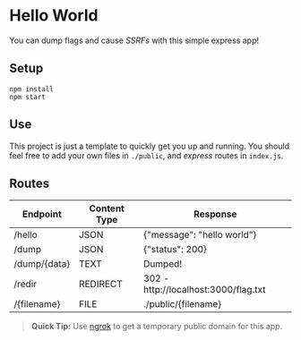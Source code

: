 # Hello World

You can dump flags and cause _SSRFs_ with this simple express app!

## Setup

```
npm install
npm start
```

## Use

This project is just a template to quickly get you up and running. You should feel free to add your own files in `./public`, and _express_ routes in `index.js`.

## Routes

| Endpoint     | Content Type | Response                             |
| ------------ | ------------ | ------------------------------------ |
| /hello       | JSON         | {"message": "hello world"}           |
| /dump        | JSON         | {"status": 200}                      |
| /dump/{data} | TEXT         | Dumped!                              |
| /redir       | REDIRECT     | 302 - http://localhost:3000/flag.txt |
| /{filename}  | FILE         | ./public/{filename}                  |

> **Quick Tip:** Use [ngrok](https://ngrok.com) to get a temporary public domain for this app.
